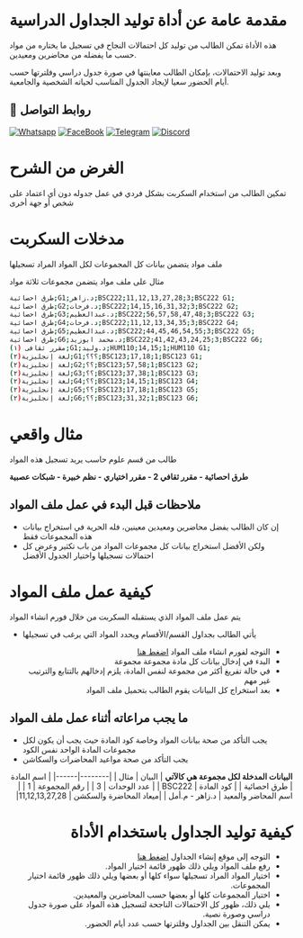 # مقدمة عامة عن أداة توليد الجداول الدراسية
هذه الأداة تمكن الطالب من توليد كل احتمالات النجاح في تسجيل ما يختاره من مواد حسب ما يفضله من محاضرين ومعيدين.

وبعد توليد الاحتمالات، بإمكان الطالب معاينتها في صورة جدول دراسي وفلترتها حسب أيام الحضور سعيا لإيجاد الجدول المناسب لحياته الشخصية والجامعية.

## 🔗 روابط  التواصل
[![Whatsapp](https://img.shields.io/badge/whatsapp-group-25D366?style=for-the-badge&logo=whatsapp&logoColor=white)](https://bit.ly/regwa2022)
[![FaceBook](https://img.shields.io/badge/facebook-page-4267B2?style=for-the-badge&logo=facebook&logoColor=white)](https://bit.ly/reg-fbp)
[![Telegram](https://img.shields.io/badge/telegram-group-229ED9?style=for-the-badge&logo=telegram&logoColor=white)](https://bit.ly/reg-telegram)
[![Discord](https://img.shields.io/badge/discord-server-5865F2?style=for-the-badge&logo=discord&logoColor=white)](https://bit.ly/reg-discord)


# الغرض من الشرح
تمكين الطالب من استخدام السكربت بشكل فردي في عمل جدوله دون أي اعتماد على شخص أو جهة أخرى
 
# مدخلات السكربت
ملف مواد  يتضمن بيانات كل المجموعات لكل المواد المراد تسجيلها 

مثال على ملف مواد يتضمن مجموعات ثلاثة مواد

```bash
طرق احصائية;G1;د.زاهر;BSC222;11,12,13,27,28;3;BSC222 G1;
طرق احصائية;G2;د.فرحات;BSC222;14,15,16,31,32;3;BSC222 G2;
طرق احصائية;G3;د.عبدالعظيم;BSC222;56,57,58,47,48;3;BSC222 G3;
طرق احصائية;G4;د.فرحات;BSC222;11,12,13,34,35;3;BSC222 G4;
طرق احصائية;G5;د.عبدالعظيم;BSC222;44,45,46,54,55;3;BSC222 G5;
طرق احصائية;G6;د.محمد ابوزيد;BSC222;41,42,43,24,25;3;BSC222 G6;
مقرر ثقافى (١);G1;د.وليد;HUM110;14,15;1;HUM110 G1;
لغة إنجليزية(٢);G1;؟؟؟;BSC123;17,18;1;BSC123 G1;
لغة إنجليزية(٢);G2;؟؟;BSC123;57,58;1;BSC123 G2;
لغة إنجليزية(٢);G3;؟؟;BSC123;37,38;1;BSC123 G3;
لغة إنجليزية(٢);G4;؟؟;BSC123;14,15;1;BSC123 G4;
لغة إنجليزية(٢);G5;؟؟;BSC123;17,18;1;BSC123 G5;
لغة إنجليزية(٢);G6;؟؟;BSC123;31,32;1;BSC123 G6;
```
# مثال واقعي
طالب من قسم علوم حاسب يريد تسجيل هذه المواد 

**طرق احصائية  - مقرر ثقافي 2 - مقرر اختياري  - نظم خبيرة  - شبكات عصبية**

## ملاحظات قبل البدء في عمل ملف المواد
- إن كان الطالب يفضل محاضرين ومعيدين معينين، فله الحرية في استخراج بيانات هذه المجموعات فقط
- ولكن الأفضل استخراج بيانات كل مجموعات المواد من باب تكثير وعرض كل احتمالات تسجيلها واختيار الجدول الأفضل

# كيفية عمل ملف المواد
 يتم عمل ملف المواد الذي يستقبله السكربت  من خلال فورم انشاء المواد
 
-	يأتي الطالب بجداول القسم/الأقسام ويحدد المواد التي يرغب في تسجيلها
 <div dir='rtl'>

-	التوجه لفورم انشاء ملف المواد [اضغط هنا ](https://reginput.blogspot.com)
-	البدء في إدخال بيانات كل مادة مجموعة مجموعة
-	في حالة تفريغ أكثر من مجموعة لنفس المادة، يلزم إدخالهم بالتتابع والترتيب غير مهم
-	بعد استخراج كل البيانات يقوم الطالب بتحميل ملف المواد 
</div>

## ما يجب مراعاته أثناء عمل ملف المواد
- يجب التأكد من صحة بيانات المواد وخاصة كود المادة حيث يجب أن يكون لكل مجموعات المادة الواحد نفس الكود
- يجب التأكد من صحة مواعيد المحاضرات والسكاشن

<div dir='rtl'>

**البيانات المدخلة لكل مجموعة هي كالآتي**
| البيان | مثال |
|--------|------|
| اسم المادة | طرق احصائية |
| كود المادة | BSC222 |
| عدد الوحدات | 3 |
| رقم المجموعة | 1 |
| اسم المحاضر والمعيد  | د.زاهر - م.أمل |
|ميعاد المحاضرة والسكشن |   11,12,13,27,28|

#  كيفية توليد الجداول باستخدام الأداة
-	التوجه إلى موقع إنشاء الجداول [اضغط هنا ](https://htireg.blogspot.com)
-	رفع ملف المواد ويلي ذلك ظهور قائمة اختيار المواد.
-	اختيار المواد المراد تسجيلها سواء كلها أو بعضها ويلي ذلك ظهور قائمة اختيار المجموعات.
-	اختيار المجموعات كلها أو بعضها حسب المحاضرين والمعيدين.
-	يلي ذلك، ظهور كل الاحتمالات الناجحة لتسجيل هذه المواد على صورة جدول دراسي وصورة نصية.
-	يمكن التنقل بين الجداول وفلترتها حسب عدد أيام الحضور.
</div>